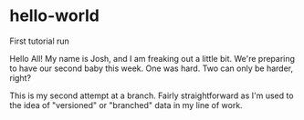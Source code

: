 # hello-world
First tutorial run

Hello All! My name is Josh, and I am freaking out a little bit. We're preparing to have our second baby this week.
One was hard.
Two can only be harder, right?

This is my second attempt at a branch. 
Fairly straightforward as I'm used to the idea of "versioned" or "branched" data in my line of work.
